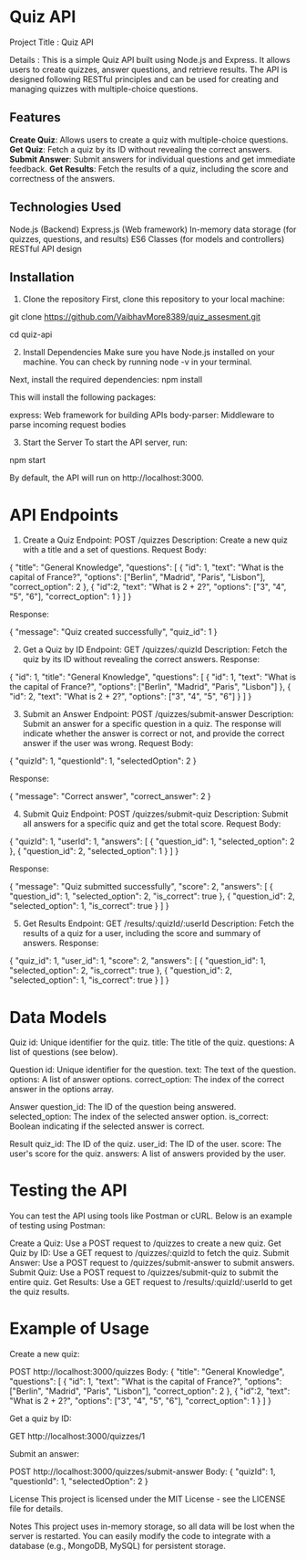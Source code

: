 
# Quiz API

Project Title :  Quiz API


Details : This is a simple Quiz API built using Node.js and Express. It allows users to create quizzes, answer questions, and retrieve results. The API is designed following RESTful principles and can be used for creating and managing quizzes with multiple-choice questions.


## Features
**Create Quiz**: Allows users to create a quiz with multiple-choice questions.
**Get Quiz**: Fetch a quiz by its ID without revealing the correct answers.
**Submit Answer**: Submit answers for individual questions and get immediate feedback.
**Get Results**: Fetch the results of a quiz, including the score and correctness of the answers.


## Technologies Used

Node.js (Backend)
Express.js (Web framework)
In-memory data storage (for quizzes, questions, and results)
ES6 Classes (for models and controllers)
RESTful API design


## Installation
1. Clone the repository
First, clone this repository to your local machine:

git clone https://github.com/VaibhavMore8389/quiz_assesment.git

cd quiz-api


2. Install Dependencies
Make sure you have Node.js installed on your machine. You can check by running node -v in your terminal.

Next, install the required dependencies:
npm install

This will install the following packages:

express: Web framework for building APIs
body-parser: Middleware to parse incoming request bodies


3. Start the Server
To start the API server, run:

npm start


By default, the API will run on http://localhost:3000.



# API Endpoints

1. Create a Quiz
Endpoint: POST /quizzes
Description: Create a new quiz with a title and a set of questions.
Request Body:

{
    "title": "General Knowledge",
    "questions": [
        {
            "id": 1,
            "text": "What is the capital of France?",
            "options": ["Berlin", "Madrid", "Paris", "Lisbon"],
            "correct_option": 2
        },
        {
            "id":2,
            "text": "What is 2 + 2?",
            "options": ["3", "4", "5", "6"],
            "correct_option": 1
        }
    ]
}


Response:

{
  "message": "Quiz created successfully",
  "quiz_id": 1
}


2. Get a Quiz by ID
Endpoint: GET /quizzes/:quizId
Description: Fetch the quiz by its ID without revealing the correct answers.
Response:

{
  "id": 1,
  "title": "General Knowledge",
  "questions": [
    {
      "id": 1,
      "text": "What is the capital of France?",
      "options": ["Berlin", "Madrid", "Paris", "Lisbon"]
    },
    {
      "id": 2,
      "text": "What is 2 + 2?",
      "options": ["3", "4", "5", "6"]
    }
  ]
}


3. Submit an Answer
Endpoint: POST /quizzes/submit-answer
Description: Submit an answer for a specific question in a quiz. The response will indicate whether the answer is correct or not, and provide the correct answer if the user was wrong.
Request Body:

{
  "quizId": 1,
  "questionId": 1,
  "selectedOption": 2
}

Response:

{
  "message": "Correct answer",
  "correct_answer": 2
}


4. Submit Quiz
Endpoint: POST /quizzes/submit-quiz
Description: Submit all answers for a specific quiz and get the total score.
Request Body:

{
  "quizId": 1,
  "userId": 1,
  "answers": [
    { "question_id": 1, "selected_option": 2 },
    { "question_id": 2, "selected_option": 1 }
  ]
}


Response:

{
  "message": "Quiz submitted successfully",
  "score": 2,
  "answers": [
    { "question_id": 1, "selected_option": 2, "is_correct": true },
    { "question_id": 2, "selected_option": 1, "is_correct": true }
  ]
}


5. Get Results
Endpoint: GET /results/:quizId/:userId
Description: Fetch the results of a quiz for a user, including the score and summary of answers.
Response:

{
  "quiz_id": 1,
  "user_id": 1,
  "score": 2,
  "answers": [
    { "question_id": 1, "selected_option": 2, "is_correct": true },
    { "question_id": 2, "selected_option": 1, "is_correct": true }
  ]
}




# Data Models

Quiz
id: Unique identifier for the quiz.
title: The title of the quiz.
questions: A list of questions (see below).

Question
id: Unique identifier for the question.
text: The text of the question.
options: A list of answer options.
correct_option: The index of the correct answer in the options array.


Answer
question_id: The ID of the question being answered.
selected_option: The index of the selected answer option.
is_correct: Boolean indicating if the selected answer is correct.


Result
quiz_id: The ID of the quiz.
user_id: The ID of the user.
score: The user's score for the quiz.
answers: A list of answers provided by the user.





# Testing the API
You can test the API using tools like Postman or cURL. Below is an example of testing using Postman:

Create a Quiz: Use a POST request to /quizzes to create a new quiz.
Get Quiz by ID: Use a GET request to /quizzes/:quizId to fetch the quiz.
Submit Answer: Use a POST request to /quizzes/submit-answer to submit answers.
Submit Quiz: Use a POST request to /quizzes/submit-quiz to submit the entire quiz.
Get Results: Use a GET request to /results/:quizId/:userId to get the quiz results.


# Example of Usage

Create a new quiz:

POST http://localhost:3000/quizzes
Body:
{
    "title": "General Knowledge",
    "questions": [
        {
            "id": 1,
            "text": "What is the capital of France?",
            "options": ["Berlin", "Madrid", "Paris", "Lisbon"],
            "correct_option": 2
        },
        {
            "id":2,
            "text": "What is 2 + 2?",
            "options": ["3", "4", "5", "6"],
            "correct_option": 1
        }
    ]
}


Get a quiz by ID:

GET http://localhost:3000/quizzes/1


Submit an answer:

POST http://localhost:3000/quizzes/submit-answer
Body:
{
  "quizId": 1,
  "questionId": 1,
  "selectedOption": 2
}



License
This project is licensed under the MIT License - see the LICENSE file for details.



Notes
This project uses in-memory storage, so all data will be lost when the server is restarted.
You can easily modify the code to integrate with a database (e.g., MongoDB, MySQL) for persistent storage.